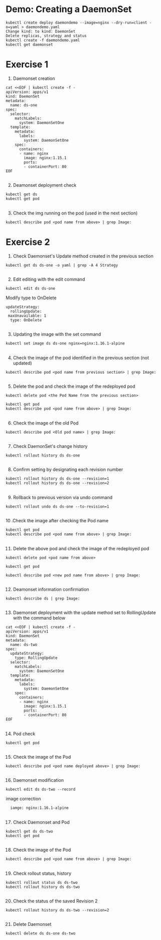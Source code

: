 # Demo: Creating a DaemonSet
```
kubectl create deploy daemondemo --image=nginx --dry-run=client -o=yaml > daemondemo.yaml
Change kind: to kind: DaemonSet
Delete replicas, strategy and status
kubectl create -f daemondemo.yaml
kubectl get daemonset
```

# Exercise 1


1. Daemonset creation
```
cat <<EOF | kubectl create -f -
apiVersion: apps/v1
kind: DaemonSet
metadata:
  name: ds-one
spec:
  selector:
    matchLabels:
      system: DaemonSetOne
  template:
    metadata:
      labels:
        system: DaemonSetOne
    spec:
      containers:
      - name: nginx
        image: nginx:1.15.1
        ports:
        - containerPort: 80
EOF
```

##

2. Deamonset deployment check
```
kubectl get ds
kubectl get pod
```

##

3. Check the img running on the pod (used in the next section)
```
kubectl describe pod <pod name from above> | grep Image:
```


# Exercise 2


1. Check Daemonset's Update method created in the previous section
```
kubectl get ds ds-one -o yaml | grep -A 4 Strategy
```

##

2. Edit editing with the edit command
```
kubectl edit ds ds-one
```
Modify type to OnDelete

```
updateStrategy:
  rollingUpdate:
 maxUnavailable: 1
  type: OnDelete
```

##

3. Updating the image with the set command
```
kubectl set image ds ds-one nginx=nginx:1.16.1-alpine
```

##

4. Check the image of the pod identified in the previous section (not updated)
```
kubectl describe pod <pod name from previous section> | grep Image:
```

##

5. Delete the pod and check the image of the redeployed pod
```
kubectl delete pod <the Pod Name from the previous section>
```

```
kubectl get pod
kubectl describe pod <pod name from above> | grep Image:
```

##

6. Check the image of the old Pod
```
kubectl describe pod <Old pod name> | grep Image:
```

##

7. Check DaemonSet's change history
```
kubectl rollout history ds ds-one
```

##

8. Confirm setting by designating each revision number
```
kubectl rollout history ds ds-one --revision=1
kubectl rollout history ds ds-one --revision=2
```

##

9. Rollback to previous version via undo command
```
kubectl rollout undo ds ds-one --to-revision=1
```

##

10 .Check the image after checking the Pod name
```
kubectl get pod
kubectl describe pod <pod name from above> | grep Image:
```

##

11. Delete the above pod and check the image of the redeployed pod
```
kubectl delete pod <pod name from above>
```

```
kubectl get pod
```

```
kubectl describe pod <new pod name from above> | grep Image:
```

##

12. Deamonset information confirmation
```
kubectl describe ds | grep Image:
```

##

13. Daemonset deployment with the update method set to RollingUpdate with the command below
```
cat <<EOF | kubectl create -f -
apiVersion: apps/v1
kind: DaemonSet
metadata:
  name: ds-two
spec:
  updateStrategy:
    type: RollingUpdate
  selector:
    matchLabels:
      system: DaemonSetOne
  template:
    metadata:
      labels:
        system: DaemonSetOne
    spec:
      containers:
      - name: nginx
        image: nginx:1.15.1
        ports:
        - containerPort: 80
EOF
```

##

14. Pod check
```
kubectl get pod
```

##

15. Check the image of the Pod
```
kubectl describe pod <pod name deployed above> | grep Image:
```

##

16. Daemonset modification
```
kubectl edit ds ds-two --record
```
image correction
```
  iamge: nginx:1.16.1-alpine
```  

##

17. Check Daemonset and Pod
```
kubectl get ds ds-two
kubectl get pod
```

##

18. Check the image of the Pod
```
kubectl describe pod <pod name from above> | grep Image:
```

##

19. Check rollout status, history
```
kubectl rollout status ds ds-two
kubectl rollout history ds ds-two
```

##

20. Check the status of the saved Revision 2
```
kubectl rollout history ds ds-two --revision=2
```

##

21. Delete Daemonset
```
kubectl delete ds ds-one ds-two
```
